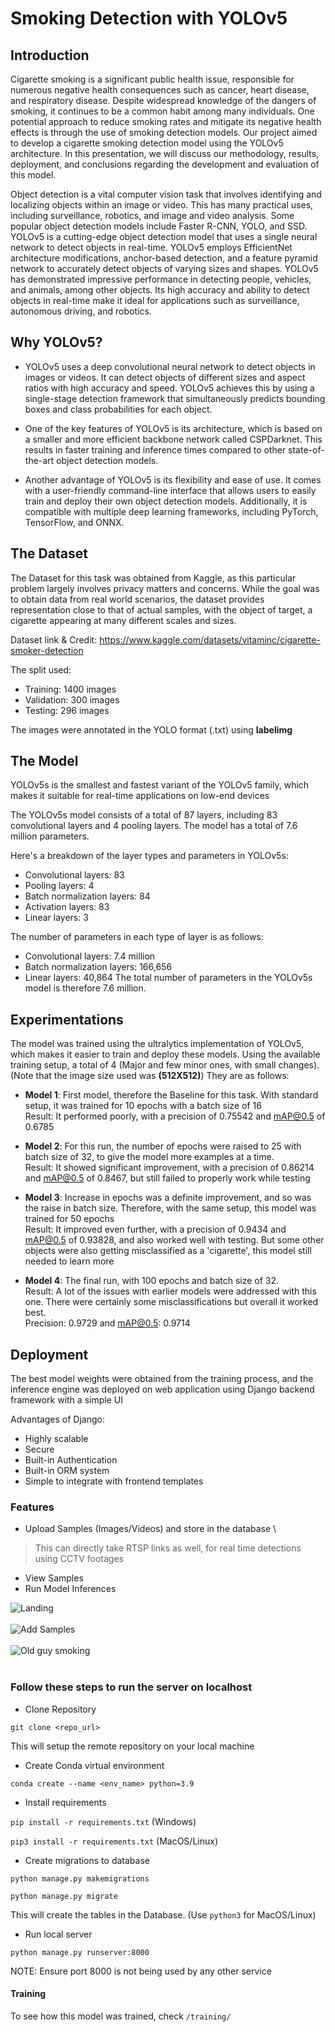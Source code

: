 # Smoking Detection with YOLOv5

## Introduction

Cigarette smoking is a significant public health issue, responsible for numerous negative health consequences such as cancer, heart disease, and respiratory disease. Despite widespread knowledge of the dangers of smoking, it continues to be a common habit among many individuals. One potential approach to reduce smoking rates and mitigate its negative health effects is through the use of smoking detection models. Our project aimed to develop a cigarette smoking detection model using the YOLOv5 architecture. In this presentation, we will discuss our methodology, results, deployment, and conclusions regarding the development and evaluation of this model.

Object detection is a vital computer vision task that involves identifying and localizing objects within an image or video. This has many practical uses, including surveillance, robotics, and image and video analysis. Some popular object detection models include Faster R-CNN, YOLO, and SSD. YOLOv5 is a cutting-edge object detection model that uses a single neural network to detect objects in real-time. YOLOv5 employs EfficientNet architecture modifications, anchor-based detection, and a feature pyramid network to accurately detect objects of varying sizes and shapes. YOLOv5 has demonstrated impressive performance in detecting people, vehicles, and animals, among other objects. Its high accuracy and ability to detect objects in real-time make it ideal for applications such as surveillance, autonomous driving, and robotics.

## Why YOLOv5?

* YOLOv5 uses a deep convolutional neural network to detect objects in images or videos. It can detect objects of different sizes and aspect ratios with high accuracy and speed. YOLOv5 achieves this by using a single-stage detection framework that simultaneously predicts bounding boxes and class probabilities for each object.

* One of the key features of YOLOv5 is its architecture, which is based on a smaller and more efficient backbone network called CSPDarknet. This results in faster training and inference times compared to other state-of-the-art object detection models.

* Another advantage of YOLOv5 is its flexibility and ease of use. It comes with a user-friendly command-line interface that allows users to easily train and deploy their own object detection models. Additionally, it is compatible with multiple deep learning frameworks, including PyTorch, TensorFlow, and ONNX.


## The Dataset

The Dataset for this task was obtained from Kaggle, as this particular problem largely involves privacy matters and concerns. While the goal was to obtain data from real world scenarios, the dataset provides representation close to that of actual samples, with the object of target, a cigarette appearing at many different scales and sizes. 

Dataset link & Credit: https://www.kaggle.com/datasets/vitaminc/cigarette-smoker-detection

The split used:
* Training: 1400 images
* Validation: 300 images
* Testing: 296 images

The images were annotated in the YOLO format (.txt) using **labelimg**

## The Model

YOLOv5s is the smallest and fastest variant of the YOLOv5 family, which makes it suitable for real-time applications on low-end devices

The YOLOv5s model consists of a total of 87 layers, including 83 convolutional layers and 4 pooling layers. The model has a total of 7.6 million parameters.

Here's a breakdown of the layer types and parameters in YOLOv5s:

* Convolutional layers: 83
* Pooling layers: 4
* Batch normalization layers: 84
* Activation layers: 83
* Linear layers: 3

The number of parameters in each type of layer is as follows:

* Convolutional layers: 7.4 million
* Batch normalization layers: 166,656
* Linear layers: 40,864
The total number of parameters in the YOLOv5s model is therefore 7.6 million.


## Experimentations

The model was trained using the ultralytics implementation of YOLOv5, which makes it easier to train and deploy these models. Using the available training setup,
a total of 4 (Major and few minor ones, with small changes). (Note that the image size used was **(512X512)**) They are as follows:

* **Model 1**: First model, therefore the Baseline for this task. With standard setup, it was trained for 10 epochs with a batch size of 16  \
Result: It performed poorly, with a precision of 0.75542 and mAP@0.5 of 0.6785

* **Model 2**: For this run, the number of epochs were raised to 25 with batch size of 32, to give the model more examples at a time.  \
Result: It showed significant improvement, with a precision of 0.86214 and mAP@0.5 of 0.8467, but still failed to properly work while testing

* **Model 3**: Increase in epochs was a definite improvement, and so was the raise in batch size. Therefore, with the same setup, this model was trained for 50 epochs \
Result: It improved even further, with a precision of 0.9434 and mAP@0.5 of 0.93828, and also worked well with testing. But some other objects were also getting misclassified as a 'cigarette', this model still needed to learn more

* **Model 4**: The final run, with 100 epochs and batch size of 32. \
Result: A lot of the issues with earlier models were addressed with this one. There were certainly some misclassifications but overall it worked best. \
Precision: 0.9729 and mAP@0.5: 0.9714


## Deployment

The best model weights were obtained from the training process, and the inference engine was deployed on web application using Django backend framework with a simple UI

Advantages of Django:

* Highly scalable
* Secure
* Built-in Authentication
* Built-in ORM system
* Simple to integrate with frontend templates

### Features

* Upload Samples (Images/Videos) and store in the database  \
> This can directly take RTSP links as well, for real time detections using CCTV footages
* View Samples
* Run Model Inferences


<img src="assets/landing.png" alt="Landing">
<br><br>
<img src="assets/sample.png" alt="Add Samples">
<br><br>
<img src="assets/oldguy.png" alt="Old guy smoking">
<br><br>

### Follow these steps to run the server on localhost

* Clone Repository

`git clone <repo_url>`

This will setup the remote repository on your local machine

* Create Conda virtual environment

`conda create --name <env_name> python=3.9`

* Install requirements

`pip install -r requirements.txt` (Windows)  

`pip3 install -r requirements.txt` (MacOS/Linux)

* Create migrations to database

`python manage.py makemigrations`

`python manage.py migrate`

This will create the tables in the Database. (Use `python3` for MacOS/Linux)

* Run local server

`python manage.py runserver:8000`

NOTE: Ensure port 8000 is not being used by any other service


#### Training
To see how this model was trained, check `/training/`


